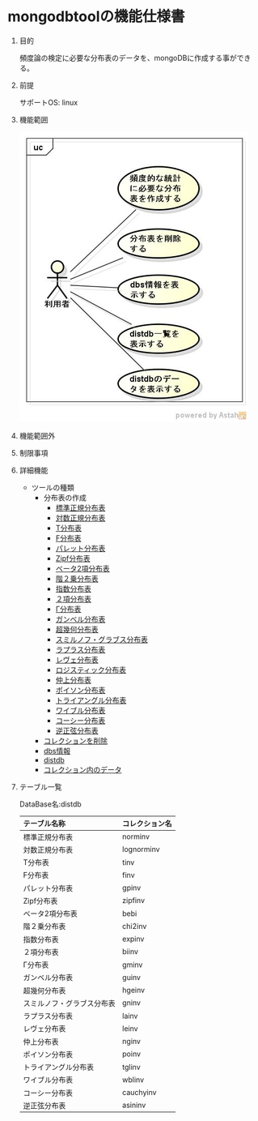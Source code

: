 mongodbtoolの機能仕様書
=======================
1. 目的

   頻度論の検定に必要な分布表のデータを、mongoDBに作成する事ができる。

1. 前提

   サポートOS: linux  

1. 機能範囲

    ![](images/ucMongoDBTool.jpg)  

1. 機能範囲外

1. 制限事項

1. 詳細機能

   * ツールの種類
     - 分布表の作成
       - [標準正規分布表](crtndist.md)
       - [対数正規分布表](crtlogndist.md)  
       - [T分布表](crttdist.md)
       - [F分布表](crtfdist.md)
       - [パレット分布表](crtparetodist.md)
       - [Zipf分布表](crtzipfdist.md)
       - [ベータ2項分布表](crtbebidist.md)
       - [階２乗分布表](crtchi2dist.md)
       - [指数分布表](crtexpdist.md)
       - [２項分布表](crtbidist.md)
       - [Γ分布表](crtgmdist.md)
       - [ガンベル分布表](crtgudist.md)
       - [超幾何分布表](crthgedist.md)
       - [スミルノフ・グラブス分布表](crtgndist.md)
       - [ラプラス分布表](crtladist.md)
       - [レヴェ分布表](crtledist.md)
       - [ロジスティック分布表](crtlogdist.md)
       - [仲上分布表](crtngdist.md)
       - [ポイソン分布表](crtpodist.md)
       - [トライアングル分布表](crttgldist.md)
       - [ワイブル分布表](crtwbldist.md)
       - [コーシー分布表](crtcauchydist.md)
       - [逆正弦分布表](crtasindist.md)
     - [コレクションを削除](dropdist.md)  
     - [dbs情報](dspdbs.md)
     - [distdb](dspdistdbs.md)
     - [コレクション内のデータ](dspdistdts.md)

1. テーブル一覧

   DataBase名:distdb  
  
   |テーブル名称              |コレクション名|
   |--------------------------|--------------|
   |標準正規分布表            |norminv       |
   |対数正規分布表            |lognorminv    |
   |T分布表                   |tinv          |
   |F分布表                   |finv          |
   |パレット分布表            |gpinv         |
   |Zipf分布表                |zipfinv       |
   |ベータ2項分布表           |bebi          |
   |階２乗分布表              |chi2inv       |
   |指数分布表                |expinv        |
   |２項分布表                |biinv         |
   |Γ分布表                  |gminv         |
   |ガンベル分布表            |guinv         |
   |超幾何分布表              |hgeinv        |
   |スミルノフ・グラブス分布表|gninv         |
   |ラプラス分布表            |lainv         |
   |レヴェ分布表              |leinv         |
   |仲上分布表                |nginv         |
   |ポイソン分布表            |poinv         |
   |トライアングル分布表      |tglinv        |
   |ワイブル分布表            |wblinv        |
   |コーシー分布表            |cauchyinv     |
   |逆正弦分布表              |asininv       |
